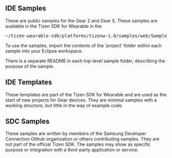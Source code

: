 ## IDE Samples

These are public samples for the Gear 2 and Gear S. These samples are available in the Tizen SDK for Wearable in the 

<pre>
~/tizen-wearable-sdk/platforms/tizenw-1.0/samples/web/Sample/Tizen/Web App
</pre>

To use the samples, import the contents of the 'project' folder within each
sample into your Eclipse workspace.

There is a separate README in each top-level sample folder, describing the
purpose of the sample.

## IDE Templates

These templates are part of the Tizen SDK for Wearable and are used as the start
of new projects for Gear devices. They are minimal samples with a working
structure, but little in the way of example code.

## SDC Samples

These samples are written by members of the Samsung Developer Connection Github organization or 
others contributing samples. They are not part of the official Tizen SDK. The samples may show
as specific purpose or integration with a third-party application or service.
